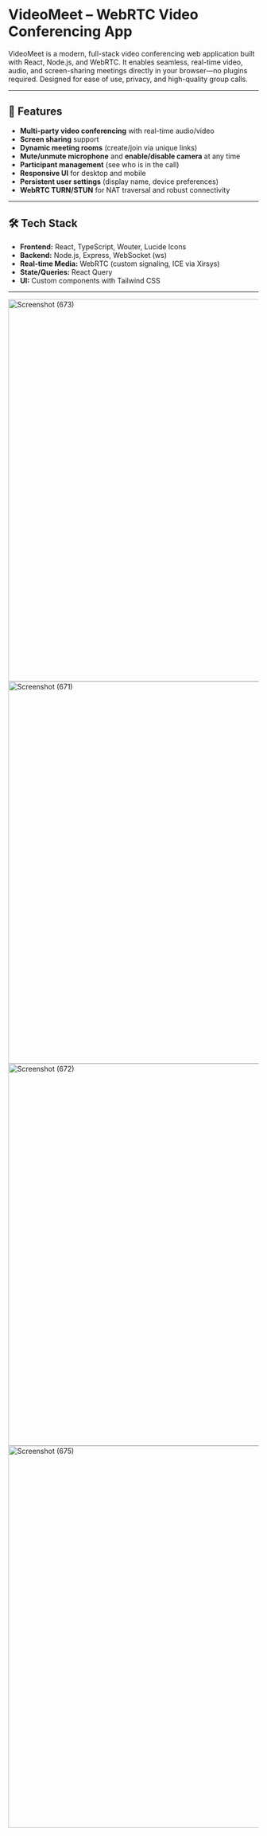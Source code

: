 # VideoMeet – WebRTC Video Conferencing App

VideoMeet is a modern, full-stack video conferencing web application built with React, Node.js, and WebRTC. It enables seamless, real-time video, audio, and screen-sharing meetings directly in your browser—no plugins required. Designed for ease of use, privacy, and high-quality group calls.

---

## 🚀 Features

- **Multi-party video conferencing** with real-time audio/video
- **Screen sharing** support
- **Dynamic meeting rooms** (create/join via unique links)
- **Mute/unmute microphone** and **enable/disable camera** at any time
- **Participant management** (see who is in the call)
- **Responsive UI** for desktop and mobile
- **Persistent user settings** (display name, device preferences)
- **WebRTC TURN/STUN** for NAT traversal and robust connectivity

---

## 🛠️ Tech Stack

- **Frontend:** React, TypeScript, Wouter, Lucide Icons
- **Backend:** Node.js, Express, WebSocket (ws)
- **Real-time Media:** WebRTC (custom signaling, ICE via Xirsys)
- **State/Queries:** React Query
- **UI:** Custom components with Tailwind CSS

---

<img width="1366" height="768" alt="Screenshot (673)" src="https://github.com/user-attachments/assets/b40262e3-65d3-410b-9a8b-762f2516f015" />
<img width="1366" height="768" alt="Screenshot (671)" src="https://github.com/user-attachments/assets/16b99bed-0685-49f2-ada4-6be5027f37d5" />
<img width="1366" height="768" alt="Screenshot (672)" src="https://github.com/user-attachments/assets/7444ef65-3fe6-4610-96b5-cf4c7efaf6ef" />
<img width="1366" height="768" alt="Screenshot (675)" src="https://github.com/user-attachments/assets/abbdccca-145d-4e96-9f3e-ada9b46c2000" />

